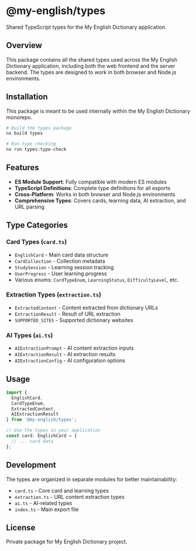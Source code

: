 # @my-english/types

Shared TypeScript types for the My English Dictionary application.

## Overview

This package contains all the shared types used across the My English Dictionary application, including both the web frontend and the server backend. The types are designed to work in both browser and Node.js environments.

## Installation

This package is meant to be used internally within the My English Dictionary monorepo.

```bash
# Build the types package
nx build types

# Run type checking
nx run types:type-check
```

## Features

- **ES Module Support**: Fully compatible with modern ES modules
- **TypeScript Definitions**: Complete type definitions for all exports
- **Cross-Platform**: Works in both browser and Node.js environments
- **Comprehensive Types**: Covers cards, learning data, AI extraction, and URL parsing

## Type Categories

### Card Types (`card.ts`)

- `EnglishCard` - Main card data structure
- `CardCollection` - Collection metadata
- `StudySession` - Learning session tracking
- `UserProgress` - User learning progress
- Various enums: `CardTypeEnum`, `LearningStatus`, `DifficultyLevel`, etc.

### Extraction Types (`extraction.ts`)

- `ExtractedContent` - Content extracted from dictionary URLs
- `ExtractionResult` - Result of URL extraction
- `SUPPORTED_SITES` - Supported dictionary websites

### AI Types (`ai.ts`)

- `AIExtractionPrompt` - AI content extraction inputs
- `AIExtractionResult` - AI extraction results
- `AIExtractionConfig` - AI configuration options

## Usage

```typescript
import { 
  EnglishCard, 
  CardTypeEnum, 
  ExtractedContent,
  AIExtractionResult 
} from '@my-english/types';

// Use the types in your application
const card: EnglishCard = {
  // ... card data
};
```

## Development

The types are organized in separate modules for better maintainability:

- `card.ts` - Core card and learning types
- `extraction.ts` - URL content extraction types  
- `ai.ts` - AI-related types
- `index.ts` - Main export file

## License

Private package for My English Dictionary project.

